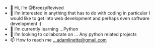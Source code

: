 - 👋 Hi, I’m @BreezyRevived
- 👀 I’m interested in anything that has to do with coding in particular I would like to get into web development and perhaps even software development :)
- 🌱 I’m currently learning ...Python
- 💞️ I’m looking to collaborate on ... Any python related projects
- 📫 How to reach me ...adamlinette@gmail.com

<!---
BreezyRevived/BreezyRevived is a ✨ special ✨ repository because its `README.md` (this file) appears on your GitHub profile.
You can click the Preview link to take a look at your changes.
--->
